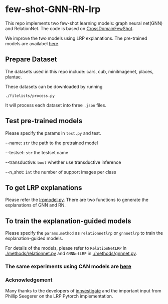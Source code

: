 few-shot-GNN-RN-lrp
================

This repo implements two few-shot learning models: graph neural net(GNN) and RelationNet.
The code is based on [CrossDomainFewShot](https://github.com/hytseng0509/CrossDomainFewShot).

We improve the two models using LRP explanations. The pre-trained models are availabel [here](https://drive.google.com/file/d/1tDuo5h0bf55NhuezmKcAEsHkZnYFSksj/view?usp=sharing).

## Prepare Dataset
The datasets used in this repo include: cars, cub, miniImagenet, places, plantae. 

These datasets can be downloaded by running

`./filelists/process.py`

It will process each dataset into three `.json` files.

## Test pre-trained models
Please specify the params in `test.py` and test.

--name: `str` the path to the pretrained model

--testset: `str` the testset name

--transductive: `bool` whether use transductive inference

--n_shot: `int` the number of support images per class

## To get LRP explanations

Please refer the  [lrpmodel.py](./methods/lrpmodel.py). There are two functions to generate the explanations of GNN and RN.

## To train the explanation-guided models

Please specify the `params.method` as `relationnetlrp` or `gnnnetlrp` to train the explanation-guided models.

For details of the models, please refer to `RelationNetLRP` in [./methods/relationnet.py](./methods/relationnet.py) and `GNNNetLRP` in [./methods/gnnnet.py](./methods/gnnnet.py).


### The same experiments using CAN models are [here](https://github.com/SunJiamei/few-shot-CANlrp)

### Acknowledgement
Many thanks to the developers of [innvestigate](https://github.com/albermax/innvestigate) and the important input from Phillip Seegerer on the LRP Pytorch implementation.